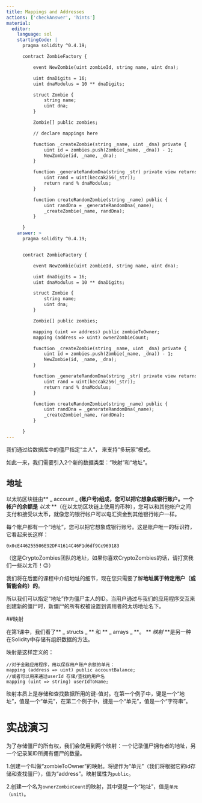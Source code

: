 ```yaml
---
title: Mappings and Addresses
actions: ['checkAnswer', 'hints']
material:
  editor:
    language: sol
    startingCode: |
      pragma solidity ^0.4.19;

      contract ZombieFactory {

          event NewZombie(uint zombieId, string name, uint dna);

          uint dnaDigits = 16;
          uint dnaModulus = 10 ** dnaDigits;

          struct Zombie {
              string name;
              uint dna;
          }

          Zombie[] public zombies;

          // declare mappings here

          function _createZombie(string _name, uint _dna) private {
              uint id = zombies.push(Zombie(_name, _dna)) - 1;
              NewZombie(id, _name, _dna);
          } 

          function _generateRandomDna(string _str) private view returns (uint) {
              uint rand = uint(keccak256(_str));
              return rand % dnaModulus;
          }

          function createRandomZombie(string _name) public {
              uint randDna = _generateRandomDna(_name);
              _createZombie(_name, randDna);
          }

      }
    answer: >
      pragma solidity ^0.4.19;


      contract ZombieFactory {

          event NewZombie(uint zombieId, string name, uint dna);

          uint dnaDigits = 16;
          uint dnaModulus = 10 ** dnaDigits;

          struct Zombie {
              string name;
              uint dna;
          }

          Zombie[] public zombies;

          mapping (uint => address) public zombieToOwner;
          mapping (address => uint) ownerZombieCount;

          function _createZombie(string _name, uint _dna) private {
              uint id = zombies.push(Zombie(_name, _dna)) - 1;
              NewZombie(id, _name, _dna);
          } 

          function _generateRandomDna(string _str) private view returns (uint) {
              uint rand = uint(keccak256(_str));
              return rand % dnaModulus;
          }

          function createRandomZombie(string _name) public {
              uint randDna = _generateRandomDna(_name);
              _createZombie(_name, randDna);
          }

      }
---
```


我们通过给数据库中的僵尸指定“主人”， 来支持“多玩家”模式。

如此一来，我们需要引入2个新的数据类型：“映射”和“地址”。

## 地址

以太坊区块链由** _ account _ **(账户号)组成，您可以把它想象成银行账户。一个帐户的余额是** _以太_ **（在以太坊区块链上使用的币种），您可以和其他帐户之间支付和接受以太币，就像您的银行帐户可以电汇资金到其他银行帐户一样。

每个帐户都有一个“地址”，您可以把它想象成银行账号。这是账户唯一的标识符，它看起来长这样：

`0x0cE446255506E92DF41614C46F1d6df9Cc969183`

（这是CryptoZombies团队的地址，如果你喜欢CryptoZombies的话，请打赏我们一些以太币！😉）

我们将在后面的课程中介绍地址的细节，现在您只需要了解**地址属于特定用户（或智能合约）的**。

所以我们可以指定“地址”作为僵尸主人的ID。当用户通过与我们的应用程序交互来创建新的僵尸时，新僵尸的所有权被设置到调用者的太坊地址名下。

##映射

在第1课中，我们看了** _ structs _ ** 和 ** _ arrays _ **。 ** _映射_ **是另一种在Solidity中存储有组织数据的方法。

映射是这样定义的：

```
//对于金融应用程序，用以保存用户账户余额的单元：
mapping (address => uint) public accountBalance;
//或者可以用来通过userId 存储/查找的用户名
mapping (uint => string) userIdToName;

```

映射本质上是存储和查找数据所用的键-值对。在第一个例子中，键是一个“地址”，值是一个“单元”，在第二个例子中，键是一个“单元”，值是一个“字符串”。

# 实战演习

为了存储僵尸的所有权，我们会使用到两个映射：一个记录僵尸拥有者的地址，另一个记录某ID所拥有僵尸的数量。

1.创建一个叫做“zombieToOwner”的映射。将键作为“单元”（我们将根据它的id存储和查找僵尸），值为“address”。映射属性为`public`。

2.创建一个名为`ownerZombieCount`的映射，其中键是一个“地址”，值是`单元（unit）`。

